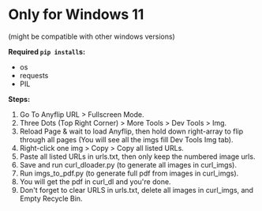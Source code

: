 # Only for Windows 11
(might be compatible with other windows versions)

__Required `pip install`s:__
- os
- requests
- PIL

__Steps:__
1. Go To Anyflip URL > Fullscreen Mode.
2. Three Dots (Top Right Corner) > More Tools > Dev Tools > Img.
3. Reload Page & wait to load Anyflip, then hold down right-array to flip through all pages (You will see all the imgs fill Dev Tools Img tab).
4. Right-click one img > Copy > Copy all listed URLs.
5. Paste all listed URLs in urls.txt, then only keep the numbered image urls.
6. Save and run curl_dloader.py (to generate all images in curl_imgs).
7. Run imgs_to_pdf.py (to generate full pdf from images in curl_imgs).
8. You will get the pdf in curl_dl and you're done.
9. Don't forget to clear URLS in urls.txt, delete all images in curl_imgs, and Empty Recycle Bin.
